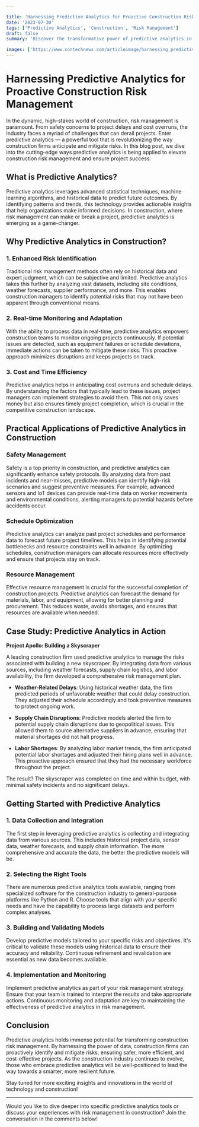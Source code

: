 ```yaml
---

title: 'Harnessing Predictive Analytics for Proactive Construction Risk Management'
date: '2023-07-30'
tags: ['Predictive Analytics', 'Construction', 'Risk Management']
draft: false
summary: 'Discover the transformative power of predictive analytics in managing risks within the construction industry. Learn practical applications, benefits, and how this technology is revolutionizing the way construction projects are delivered.'

images: ['https://www.contechnews.com/articleimage/harnessing_predictive_analytics_for_proactive_construction_risk_management.webp']
---
```


# Harnessing Predictive Analytics for Proactive Construction Risk Management

In the dynamic, high-stakes world of construction, risk management is paramount. From safety concerns to project delays and cost overruns, the industry faces a myriad of challenges that can derail projects. Enter predictive analytics — a powerful tool that is revolutionizing the way construction firms anticipate and mitigate risks. In this blog post, we dive into the cutting-edge ways predictive analytics is being applied to elevate construction risk management and ensure project success.

## What is Predictive Analytics?

Predictive analytics leverages advanced statistical techniques, machine learning algorithms, and historical data to predict future outcomes. By identifying patterns and trends, this technology provides actionable insights that help organizations make informed decisions. In construction, where risk management can make or break a project, predictive analytics is emerging as a game-changer.

## Why Predictive Analytics in Construction?

### 1. Enhanced Risk Identification

Traditional risk management methods often rely on historical data and expert judgment, which can be subjective and limited. Predictive analytics takes this further by analyzing vast datasets, including site conditions, weather forecasts, supplier performance, and more. This enables construction managers to identify potential risks that may not have been apparent through conventional means.

### 2. Real-time Monitoring and Adaptation

With the ability to process data in real-time, predictive analytics empowers construction teams to monitor ongoing projects continuously. If potential issues are detected, such as equipment failures or schedule deviations, immediate actions can be taken to mitigate these risks. This proactive approach minimizes disruptions and keeps projects on track.

### 3. Cost and Time Efficiency

Predictive analytics helps in anticipating cost overruns and schedule delays. By understanding the factors that typically lead to these issues, project managers can implement strategies to avoid them. This not only saves money but also ensures timely project completion, which is crucial in the competitive construction landscape.

## Practical Applications of Predictive Analytics in Construction

### Safety Management

Safety is a top priority in construction, and predictive analytics can significantly enhance safety protocols. By analyzing data from past incidents and near-misses, predictive models can identify high-risk scenarios and suggest preventive measures. For example, advanced sensors and IoT devices can provide real-time data on worker movements and environmental conditions, alerting managers to potential hazards before accidents occur.

### Schedule Optimization

Predictive analytics can analyze past project schedules and performance data to forecast future project timelines. This helps in identifying potential bottlenecks and resource constraints well in advance. By optimizing schedules, construction managers can allocate resources more effectively and ensure that projects stay on track.

### Resource Management

Effective resource management is crucial for the successful completion of construction projects. Predictive analytics can forecast the demand for materials, labor, and equipment, allowing for better planning and procurement. This reduces waste, avoids shortages, and ensures that resources are available when needed.

## Case Study: Predictive Analytics in Action

**Project Apollo: Building a Skyscraper**

A leading construction firm used predictive analytics to manage the risks associated with building a new skyscraper. By integrating data from various sources, including weather forecasts, supply chain logistics, and labor availability, the firm developed a comprehensive risk management plan.

- **Weather-Related Delays**: Using historical weather data, the firm predicted periods of unfavorable weather that could delay construction. They adjusted their schedule accordingly and took preventive measures to protect ongoing work.
  
- **Supply Chain Disruptions**: Predictive models alerted the firm to potential supply chain disruptions due to geopolitical issues. This allowed them to source alternative suppliers in advance, ensuring that material shortages did not halt progress.
  
- **Labor Shortages**: By analyzing labor market trends, the firm anticipated potential labor shortages and adjusted their hiring plans well in advance. This proactive approach ensured that they had the necessary workforce throughout the project.

The result? The skyscraper was completed on time and within budget, with minimal safety incidents and no significant delays.

## Getting Started with Predictive Analytics

### 1. Data Collection and Integration

The first step in leveraging predictive analytics is collecting and integrating data from various sources. This includes historical project data, sensor data, weather forecasts, and supply chain information. The more comprehensive and accurate the data, the better the predictive models will be.

### 2. Selecting the Right Tools

There are numerous predictive analytics tools available, ranging from specialized software for the construction industry to general-purpose platforms like Python and R. Choose tools that align with your specific needs and have the capability to process large datasets and perform complex analyses.

### 3. Building and Validating Models

Develop predictive models tailored to your specific risks and objectives. It's critical to validate these models using historical data to ensure their accuracy and reliability. Continuous refinement and revalidation are essential as new data becomes available.

### 4. Implementation and Monitoring

Implement predictive analytics as part of your risk management strategy. Ensure that your team is trained to interpret the results and take appropriate actions. Continuous monitoring and adaptation are key to maintaining the effectiveness of predictive analytics in risk management.

## Conclusion

Predictive analytics holds immense potential for transforming construction risk management. By harnessing the power of data, construction firms can proactively identify and mitigate risks, ensuring safer, more efficient, and cost-effective projects. As the construction industry continues to evolve, those who embrace predictive analytics will be well-positioned to lead the way towards a smarter, more resilient future.

Stay tuned for more exciting insights and innovations in the world of technology and construction!

---

Would you like to dive deeper into specific predictive analytics tools or discuss your experiences with risk management in construction? Join the conversation in the comments below!
